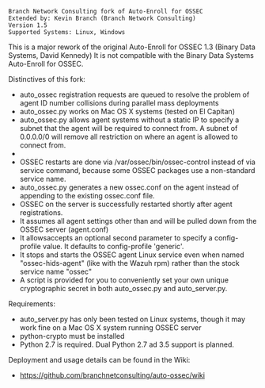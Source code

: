~~~~~~~~~~~~~~~~~~~~~~~~~~~~~~~~~~~~~~~~~~~~~~~~~~~~~~~~~~
Branch Network Consulting fork of Auto-Enroll for OSSEC
Extended by: Kevin Branch (Branch Network Consulting)
Version 1.5
Supported Systems: Linux, Windows
~~~~~~~~~~~~~~~~~~~~~~~~~~~~~~~~~~~~~~~~~~~~~~~~~~~~~~~~~~

This is a major rework of the original Auto-Enroll for OSSEC 1.3 (Binary Data Systems, David Kennedy)
It is not compatible with the Binary Data Systems Auto-Enroll for OSSEC.

Distinctives of this fork:
* auto_ossec registration requests are queued to resolve the problem of agent ID number collisions during parallel mass deployments
* auto_ossec.py works on Mac OS X systems (tested on El Capitan)
* auto_ossec.py allows agent systems without a static IP to specify a subnet that the agent will be required to connect from.  A subnet of 0.0.0.0/0 will remove all restriction on where an agent is allowed to connect from.
* 
* OSSEC restarts are done via /var/ossec/bin/ossec-control instead of via service command, because some OSSEC packages use a non-standard service name.  
* auto_ossec.py generates a new ossec.conf on the agent instead of appending to the existing ossec.conf file.
* OSSEC on the server is successfully restarted shortly after agent registrations.
* It assumes all agent settings other than <server-ip> and <config-profile> will be pulled down from the OSSEC server (agent.conf)
* It allowsaccepts an optional second parameter to specify a config-profile value.  It defaults to config-profile 'generic'.
* It stops and starts the OSSEC agent Linux service even when named "ossec-hids-agent" (like with the Wazuh rpm) rather than the stock service name "ossec"
* A script is provided for you to conveniently set your own unique cryptographic secret in both auto_ossec.py and auto_server.py.

Requirements:
* auto_server.py has only been tested on Linux systems, though it may work fine on a Mac OS X system running OSSEC server
* python-crypto must be installed
* Python 2.7 is required.  Dual Python 2.7 ad 3.5 support is planned.

Deployment and usage details can be found in the Wiki:
* https://github.com/branchnetconsulting/auto-ossec/wiki

